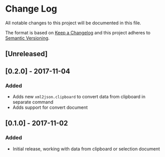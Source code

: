 # Change Log

All notable changes to this project will be documented in this file.

The format is based on [Keep a Changelog](http://keepachangelog.com/) and this project adheres to [Semantic Versioning](http://semver.org/).

## [Unreleased]

## [0.2.0] - 2017-11-04
### Added
- Adds new `xml2json.clipboard` to convert data from clipboard in separate command
- Adds support for convert document

## [0.1.0] - 2017-11-02
### Added
- Initial release, working with data from clipboard or selection document
